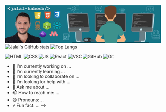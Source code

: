 ![Header](https://github.com/JalalHabeeb/jalalhabeeb/blob/main/git2.jpg "Jalal Habeeb")
![Jalal's GitHub stats](https://github-readme-stats.vercel.app/api?username=jalalhabeeb&show_icons=true&theme=tokyonight&card_width=1209&title_color=ffffff&text_color=32ABDA&icon_color=E44F25&line_height=30&text_bold=true&ring_color=ffd300)
![Top Langs](https://github-readme-stats.vercel.app/api/top-langs/?username=jalalhabeeb&theme=tokyonight&card_width=1209&title_color=ffffff&text_color=32ABDA&line_height=30)

![HTML](https://img.shields.io/badge/MarkUp-HTML-critical?style=flat&logo=html&logoColor=red&color=2bbc8a) ![CSS](https://img.shields.io/badge/Style-CSS-informational) ![JS](https://img.shields.io/badge/Code-JavaScript-yellow) ![React](https://img.shields.io/badge/Code-React-blue) ![VSC](https://img.shields.io/badge/Tool-VSCode-blueviolet) ![GitHub](https://img.shields.io/badge/Tool-GitHub-7a7a7a) ![Git](https://img.shields.io/badge/Tool-$git-7a7a7a)
- 🔭 I’m currently working on ...
- 🌱 I’m currently learning ...
- 👯 I’m looking to collaborate on ...
- 🤔 I’m looking for help with ...
- 💬 Ask me about ...
- 📫 How to reach me: ...
- 😄 Pronouns: ...
- ⚡ Fun fact: ...
-->
